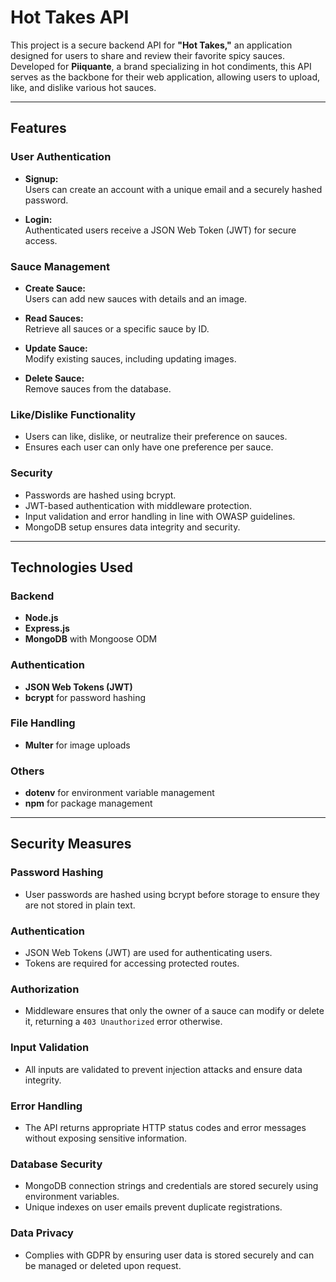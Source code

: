 # Hot Takes API

This project is a secure backend API for **"Hot Takes,"** an application designed for users to share and review their favorite spicy sauces. Developed for **Piiquante**, a brand specializing in hot condiments, this API serves as the backbone for their web application, allowing users to upload, like, and dislike various hot sauces.

---

## Features

### User Authentication

- **Signup:**  
  Users can create an account with a unique email and a securely hashed password.

- **Login:**  
  Authenticated users receive a JSON Web Token (JWT) for secure access.

### Sauce Management

- **Create Sauce:**  
  Users can add new sauces with details and an image.

- **Read Sauces:**  
  Retrieve all sauces or a specific sauce by ID.

- **Update Sauce:**  
  Modify existing sauces, including updating images.

- **Delete Sauce:**  
  Remove sauces from the database.

### Like/Dislike Functionality

- Users can like, dislike, or neutralize their preference on sauces.
- Ensures each user can only have one preference per sauce.

### Security

- Passwords are hashed using bcrypt.
- JWT-based authentication with middleware protection.
- Input validation and error handling in line with OWASP guidelines.
- MongoDB setup ensures data integrity and security.

---

## Technologies Used

### Backend

- **Node.js**
- **Express.js**
- **MongoDB** with Mongoose ODM

### Authentication

- **JSON Web Tokens (JWT)**
- **bcrypt** for password hashing

### File Handling

- **Multer** for image uploads

### Others

- **dotenv** for environment variable management
- **npm** for package management

---

## Security Measures

### Password Hashing

- User passwords are hashed using bcrypt before storage to ensure they are not stored in plain text.

### Authentication

- JSON Web Tokens (JWT) are used for authenticating users.
- Tokens are required for accessing protected routes.

### Authorization

- Middleware ensures that only the owner of a sauce can modify or delete it, returning a `403 Unauthorized` error otherwise.

### Input Validation

- All inputs are validated to prevent injection attacks and ensure data integrity.

### Error Handling

- The API returns appropriate HTTP status codes and error messages without exposing sensitive information.

### Database Security

- MongoDB connection strings and credentials are stored securely using environment variables.
- Unique indexes on user emails prevent duplicate registrations.

### Data Privacy

- Complies with GDPR by ensuring user data is stored securely and can be managed or deleted upon request.
